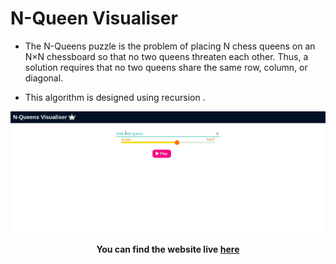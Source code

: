 # N-Queen Visualiser

- The N-Queens puzzle is the problem of placing N chess queens on an N×N chessboard so that no two queens threaten each other. Thus, a solution requires that no two queens share the same row, column, or diagonal.

- This algorithm is designed using recursion  .  

![N-Queen-visualisation](visualisation.gif)

**<p align='center'>You can find the website live <a href="https://ornate-scone-2e9b89.netlify.app/">here</a></p>**
